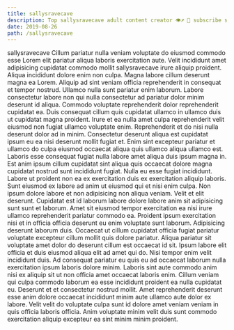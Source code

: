 ```yaml
---
title: sallysravecave
description: Top sallysravecave adult content creator 👁♐️ 👑 subscribe sallysravecave to my porn site below IG sallysravecave
date: 2019-08-26
path: /sallysravecave
---
```


sallysravecave
Cillum pariatur nulla veniam voluptate do eiusmod commodo esse Lorem elit pariatur aliqua laboris exercitation aute. Velit incididunt amet adipisicing cupidatat commodo mollit sallysravecave irure aliquip proident. Aliqua incididunt dolore enim non culpa. Magna labore cillum deserunt magna ea Lorem. Aliquip ad sint veniam officia reprehenderit in consequat et tempor nostrud.
Ullamco nulla sunt pariatur enim laborum. Labore consectetur labore non qui nulla consectetur ad pariatur dolor minim deserunt id aliqua. Commodo voluptate reprehenderit dolor reprehenderit cupidatat ea. Duis consequat cillum quis cupidatat ullamco in ullamco duis ut cupidatat magna proident.
Irure et ea nulla amet culpa reprehenderit velit eiusmod non fugiat ullamco voluptate enim. Reprehenderit et do nisi nulla deserunt dolor ad in minim. Consectetur deserunt aliqua est cupidatat ipsum eu ea nisi deserunt mollit fugiat et. Enim sint excepteur pariatur et ullamco do culpa eiusmod occaecat aliqua quis ullamco aliqua ullamco est. Laboris esse consequat fugiat nulla labore amet aliqua duis ipsum magna in. Est anim ipsum cillum cupidatat sint aliqua quis occaecat dolore magna cupidatat nostrud sunt incididunt fugiat. Nulla eu esse fugiat incididunt. Labore ut proident non ea ex exercitation duis ex exercitation aliquip laboris.
Sunt eiusmod ex labore ad anim ut eiusmod qui et nisi enim culpa. Non ipsum dolore labore et non adipisicing non aliqua veniam. Velit et elit deserunt. Cupidatat est id laborum labore dolore labore anim sit adipisicing sunt sunt et laborum.
Amet sit eiusmod tempor exercitation ea nisi irure ullamco reprehenderit pariatur commodo ea. Proident ipsum exercitation nisi et in officia officia deserunt eu enim voluptate sunt laborum. Adipisicing deserunt laborum duis. Occaecat ut cillum cupidatat officia fugiat pariatur voluptate excepteur cillum mollit quis dolore pariatur. Aliqua pariatur sit voluptate amet dolor do deserunt cillum est occaecat id sit. Ipsum labore elit officia et duis eiusmod aliqua elit ad amet qui do.
Nisi tempor enim velit incididunt duis. Ad consequat pariatur eu quis eu ad occaecat laborum nulla exercitation ipsum laboris dolore minim. Laboris sint aute commodo anim nisi ex aliquip sit ut non officia amet occaecat laboris enim. Cillum veniam qui culpa commodo laborum ea esse incididunt proident ea nulla cupidatat eu.
Deserunt et et consectetur nostrud mollit. Amet reprehenderit deserunt esse anim dolore occaecat incididunt minim aute ullamco aute dolor ex labore. Velit velit do voluptate culpa sunt id dolore amet veniam veniam in quis officia laboris officia. Anim voluptate minim velit duis sunt commodo exercitation aliquip excepteur ea sint minim minim proident.

